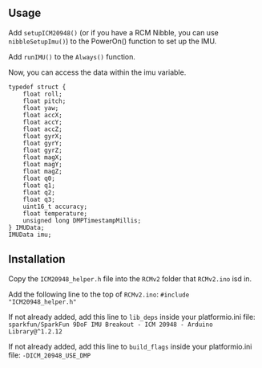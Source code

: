 ## Usage
Add `setupICM20948()` (or if you have a RCM Nibble, you can use `nibbleSetupImu()`) to the PowerOn() function to set up the IMU.

Add `runIMU()` to the `Always()` function.

Now, you can access the data within the imu variable.
```
typedef struct {
    float roll;
    float pitch;
    float yaw;
    float accX;
    float accY;
    float accZ;
    float gyrX;
    float gyrY;
    float gyrZ;
    float magX;
    float magY;
    float magZ;
    float q0;
    float q1;
    float q2;
    float q3;
    uint16_t accuracy;
    float temperature;
    unsigned long DMPTimestampMillis;
} IMUData;
IMUData imu;
```

## Installation
Copy the `ICM20948_helper.h` file into the `RCMv2` folder that `RCMv2.ino` isd in.

Add the following line to the top of `RCMv2.ino`:
```#include "ICM20948_helper.h"```

If not already added, add this line to `lib_deps` inside your platformio.ini file:
```sparkfun/SparkFun 9DoF IMU Breakout - ICM 20948 - Arduino Library@^1.2.12```

If not already added, add this line to `build_flags` inside your platformio.ini file:
```-DICM_20948_USE_DMP```

